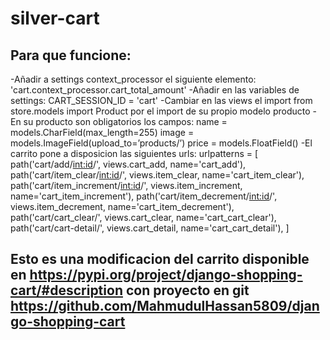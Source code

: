 # silver-cart

## Para que funcione:
-Añadir a settings context_processor el siguiente elemento:
    'cart.context_processor.cart_total_amount'
-Añadir en las variables de settings:
    CART_SESSION_ID = 'cart'
-Cambiar en las views el import from store.models import Product por el import de su propio modelo producto
-En su producto son obligatorios los campos:
    name = models.CharField(max_length=255) 
    image = models.ImageField(upload_to=’products/’) 
    price = models.FloatField()
-El carrito pone a disposicion las siguientes urls:
    urlpatterns = [
    path('cart/add/<int:id>/', views.cart_add, name='cart_add'),
    path('cart/item_clear/<int:id>/', views.item_clear, name='cart_item_clear'),
    path('cart/item_increment/<int:id>/', views.item_increment, name='cart_item_increment'),
    path('cart/item_decrement/<int:id>/', views.item_decrement, name='cart_item_decrement'),
    path('cart/cart_clear/', views.cart_clear, name='cart_cart_clear'),
    path('cart/cart-detail/', views.cart_detail, name='cart_cart_detail'),
    ]

## Esto es una modificacion del carrito disponible en https://pypi.org/project/django-shopping-cart/#description con proyecto en git https://github.com/MahmudulHassan5809/django-shopping-cart
